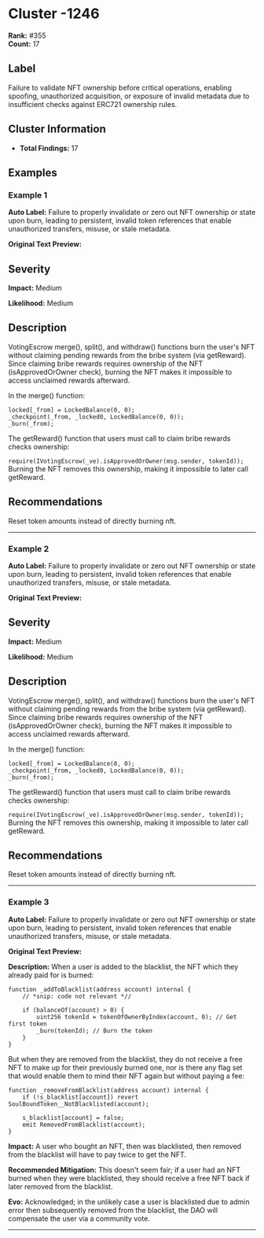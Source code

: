 # Cluster -1246

**Rank:** #355  
**Count:** 17  

## Label
Failure to validate NFT ownership before critical operations, enabling spoofing, unauthorized acquisition, or exposure of invalid metadata due to insufficient checks against ERC721 ownership rules.

## Cluster Information
- **Total Findings:** 17

## Examples

### Example 1

**Auto Label:** Failure to properly invalidate or zero out NFT ownership or state upon burn, leading to persistent, invalid token references that enable unauthorized transfers, misuse, or stale metadata.  

**Original Text Preview:**

## Severity

**Impact:** Medium

**Likelihood:** Medium

## Description

VotingEscrow merge(), split(), and withdraw() functions burn the user's NFT without claiming pending rewards from the bribe system (via getReward). Since claiming bribe rewards requires ownership of the NFT (isApprovedOrOwner check), burning the NFT makes it impossible to access unclaimed rewards afterward.

In the merge() function:

```
locked[_from] = LockedBalance(0, 0);
_checkpoint(_from, _locked0, LockedBalance(0, 0));
_burn(_from);
```

The getReward() function that users must call to claim bribe rewards checks ownership:

`require(IVotingEscrow(_ve).isApprovedOrOwner(msg.sender, tokenId));
`
Burning the NFT removes this ownership, making it impossible to later call getReward.

## Recommendations

Reset token amounts instead of directly burning nft.

---
### Example 2

**Auto Label:** Failure to properly invalidate or zero out NFT ownership or state upon burn, leading to persistent, invalid token references that enable unauthorized transfers, misuse, or stale metadata.  

**Original Text Preview:**

## Severity

**Impact:** Medium

**Likelihood:** Medium

## Description

VotingEscrow merge(), split(), and withdraw() functions burn the user's NFT without claiming pending rewards from the bribe system (via getReward). Since claiming bribe rewards requires ownership of the NFT (isApprovedOrOwner check), burning the NFT makes it impossible to access unclaimed rewards afterward.

In the merge() function:
```
locked[_from] = LockedBalance(0, 0);
_checkpoint(_from, _locked0, LockedBalance(0, 0));
_burn(_from);
```
The getReward() function that users must call to claim bribe rewards checks ownership:

`require(IVotingEscrow(_ve).isApprovedOrOwner(msg.sender, tokenId));
`
Burning the NFT removes this ownership, making it impossible to later call getReward.


## Recommendations

Reset token amounts instead of directly burning nft.

---
### Example 3

**Auto Label:** Failure to properly invalidate or zero out NFT ownership or state upon burn, leading to persistent, invalid token references that enable unauthorized transfers, misuse, or stale metadata.  

**Original Text Preview:**

**Description:** When a user is added to the blacklist, the NFT which they already paid for is burned:
```solidity
function _addToBlacklist(address account) internal {
    // *snip: code not relevant *//

    if (balanceOf(account) > 0) {
        uint256 tokenId = tokenOfOwnerByIndex(account, 0); // Get first token
        _burn(tokenId); // Burn the token
    }
}
```

But when they are removed from the blacklist, they do not receive a free NFT to make up for their previously burned one, nor is there any flag set that would enable them to mind their NFT again but without paying a fee:
```solidity
function _removeFromBlacklist(address account) internal {
    if (!s_blacklist[account]) revert SoulBoundToken__NotBlacklisted(account);

    s_blacklist[account] = false;
    emit RemovedFromBlacklist(account);
}
```

**Impact:** A user who bought an NFT, then was blacklisted, then removed from the blacklist will have to pay twice to get the NFT.

**Recommended Mitigation:** This doesn't seem fair; if a user had an NFT burned when they were blacklisted, they should receive a free NFT back if later removed from the blacklist.

**Evo:**
Acknowledged; in the unlikely case a user is blacklisted due to admin error then subsequently removed from the blacklist, the DAO will compensate the user via a community vote.

---

